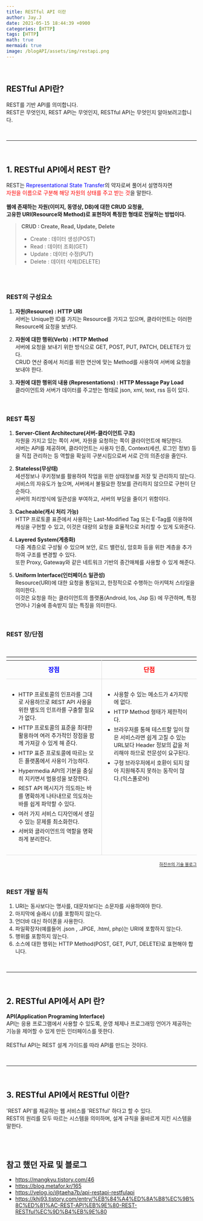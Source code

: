 ```yaml
---
title: RESTful API 이란
author: Jay.J
date: 2021-05-15 18:44:39 +0900
categories: [HTTP]
tags: [HTTP]
math: true
mermaid: true
image: /blogAPI/assets/img/restapi.png
---
```


<br>

## RESTful API란?

REST를 기반 API를 의미합니다.<br>
REST은 무엇인지, REST API는 무엇인지, RESTful API는 무엇인지 알아보려고합니다.

<br>
<hr>
<br>

## 1. RESTful API에서 REST 란?

REST는 <span style="color:blue">Representational State Transfer</span>의 약자로써 풀어서 설명하자면<br>
<span style="color:red">자원을 이름으로 구분해 해당 자원의 상태를 주고 받는 것</span>을 말한다.<br>
<br>
<b>웹에 존재하는 자원(이미지, 동영상, DB)에 대한 CRUD 요청을,<br>
고유한 URI(Resource와 Method)로 표현하여 특정한 형태로 전달하는 방법이다.</b>
> <b> CRUD : Create, Read, Update, Delete </b> <Br>
> - Create : 데이터 생성(POST)<br>
> - Read : 데이터 조회(GET)<br>
> - Update : 데이터 수정(PUT)<br>
> - Delete : 데이터 삭제(DELETE)
<br>
<Br>

### REST의 구성요소

1. <b>자원(Resource) : HTTP URI</b><br>
  서버는 Unique한 ID를 가지는 Resource를 가지고 있으며, 클라이언트는 이러한 Resource에 요청을 보낸다.

2. <b>자원에 대한 행위(Verb) : HTTP Method</b><br>
서버에 요청을 보내기 위한 방식으로 GET, POST, PUT, PATCH, DELETE가 있다.<br>
CRUD 연산 중에서 처리를 위한 연산에 맞는 Method를 사용하여 서버에 요청을 보내야 한다.

3. <b>자원에 대한 행위의 내용 (Representations) : HTTP Message Pay Load</b><br>
클라이언트와 서버가 데이터를 주고받는 형태로 json, xml, text, rss 등이 있다.

<Br>

### REST 특징

1. <b>Server-Client Architecture(서버-클라이언트 구조)</b><br>
  자원을 가지고 있는 쪽이 서버, 자원을 요청하는 쪽이 클라이언트에 해당한다.<br>
  서버는 API를 제공하며, 클라이언트는 사용자 인증, Context(세션, 로그인 정보) 등을 직접 관리하는 등 역할을 확실히 구분시킴으로써 서로 간의 의존성을 줄인다.

2. <b>Stateless(무상태)</b><br>
세션정보나 쿠키정보를 활용하여 작업을 위한 상태정보를 저장 및 관리하지 않는다.<br>
서비스의 자유도가 높으며, 서버에서 불필요한 정보를 관리하지 않으므로 구현이 단순하다.<br>
서버의 처리방식에 일관성을 부여하고, 서버의 부담을 줄이기 위함이다.

3. <b>Cacheable(캐시 처리 가능)</b><br>
  HTTP 프로토콜 표준에서 사용하는 Last-Modified Tag 또는 E-Tag를 이용하여 캐싱을 구현할 수 있고, 이것은 대량의 요청을 효율적으로 처리할 수 있게 도와준다.

4. <b>Layered System(계층화)</b><br>
다중 계층으로 구성될 수 있으며 보안, 로드 밸런싱, 암호화 등을 위한 계층을 추가하여 구조를 변경할 수 있다.<br>
또한 Proxy, Gateway와 같은 네트워크 기반의 중간매체를 사용할 수 있게 해준다.

5. <b>Uniform Interface(인터페이스 일관성)</b><br>
Resource(URI)에 대한 요청을 통일되고, 한정적으로 수행하는 아키텍처 스타일을 의미한다.<br>
이것은 요청을 하는 클라이언트의 플랫폼(Android, Ios, Jsp 등) 에 무관하며, 특정 언어나 기술에 종속받지 않는 특징을 의미한다.<br>

<Br>

### REST 장/단점

<br>

<table style="width:100%;border-top:1px solid #000">
  <caption style="opacity:0;font-size:0;margin:0;width:0;height:0.5rem;padding:0;">REST 장/단점</caption>
  <colgroup>
    <col style="width:50%">
    <col style="width:50%">
  </colgroup>
  <thead>
    <tr>
      <th style="text-align:center;border-bottom:1px solid #ddd;line-height:2.5rem;border-right:1px solid #ddd;color:blue" scope="col">장점</th>
      <th style="text-align:center;border-bottom:1px solid #ddd;line-height:2.5rem;color:red" scope="col">단점</th>
    </tr>
  </thead>
  <tbody>
    <tr>
      <td style="border-bottom:1px solid #ddd;line-height:1.3rem;font-size:0.9rem;vertical-align:top;padding:1rem;border-right:1px solid #ddd">
        <ul style="padding-left:1rem">
          <li style="margin-bottom:5px;">HTTP 프로토콜의 인프라를 그대로 사용하므로 REST API 사용을 위한 별도의 인프라를 구출할 필요가 없다.</li>
          <li style="margin-bottom:5px;">HTTP 프로토콜의 표준을 최대한 활용하여 여러 추가적인 장점을 함께 가져갈 수 있게 해 준다.</li>
          <li style="margin-bottom:5px;">HTTP 표준 프로토콜에 따르는 모든 플랫폼에서 사용이 가능하다.</li>
          <li style="margin-bottom:5px;">Hypermedia API의 기본을 충실히 지키면서 범용성을 보장한다.</li>
          <li style="margin-bottom:5px;">REST API 메시지가 의도하는 바를 명확하게 나타내므로 의도하는 바를 쉽게 파악할 수 있다.</li>
          <li style="margin-bottom:5px;">여러 가지 서비스 디자인에서 생길 수 있는 문제를 최소화한다.</li>
          <li style="margin-bottom:5px;">서버와 클라이언트의 역할을 명확하게 분리한다.</li>
        </ul>
      </td>
      <td style="border-bottom:1px solid #ddd;line-height:1.3rem;font-size:0.9rem;vertical-align:top;padding:1rem">
        <ul style="padding-left:1rem">
          <li style="margin-bottom:5px;">사용할 수 있는 메소드가 4가지밖에 없다.</li>
          <li style="margin-bottom:5px;">HTTP Method 형태가 제한적이다.</li>
          <li style="margin-bottom:5px;">브라우저를 통해 테스트할 일이 많은 서비스라면 쉽게 고칠 수 있는 URL보다 Header 정보의 값을 처리해야 하므로 전문성이 요구된다.</li>
          <li style="margin-bottom:5px;">구형 브라우저에서 호환이 되지 않아 지원해주지 못하는 동작이 많다.(익스폴로어)</li>
        </ul>
      </td>
    </tr>
  </tbody>
</table>
<p style="font-size:0.7rem;text-align:right;color:#ddd;"><a href="https://khj93.tistory.com/entry/%EB%84%A4%ED%8A%B8%EC%9B%8C%ED%81%AC-REST-API%EB%9E%80-REST-RESTful%EC%9D%B4%EB%9E%80" target="_blank">하진쓰의 기술 블로그</a></p>

<Br>

### REST 개발 원칙

1. URI는 동사보다는 명사를, 대문자보다는 소문자를 사용하여야 한다.
2. 마지막에 슬래시 (/)를 포함하지 않는다.
3. 언더바 대신 하이폰을 사용한다.
4. 파일확장자(예를들어 .json , .JPGE, .html, php)는 URI에 포함하지 않는다.
5. 행위를 포함하지 않는다.
6. 소스에 대한 행위는 HTTP Method(POST, GET, PUT, DELETE)로 표현해야 합니다.

<br>
<hr>
<br>

## 2. RESTful API에서 API 란?

<b>API(Application Programing Interface)</b><br>
API는 응용 프로그램에서 사용할 수 있도록, 운영 체제나 프로그래밍 언어가 제공하는 기능을 제어할 수 있게 만든 인터페이스를 뜻한다.<br>
<br>
RESTful API는 REST 설계 가이드를 따라 API를 만드는 것이다.

<br>
<hr>
<br>

## 3. RESTful API에서 RESTful 이란?

'REST API'를 제공하는 웹 서비스를 'RESTful' 하다고 할 수 있다.<br>
REST의 원리를 모두 따르는 시스템을 의미하며, 설계 규칙을 올바르게 지킨 시스템을 말한다.

<br>
<br>

## 참고 했던 자료 및 블로그
- <a href="https://mangkyu.tistory.com/46" target="_blank">https://mangkyu.tistory.com/46</a>
- <a href="https://blog.metafor.kr/165" target="_blank">https://blog.metafor.kr/165</a>
- <a href="https://velog.io/@taeha7b/api-restapi-restfulapi" target="_blank">https://velog.io/@taeha7b/api-restapi-restfulapi</a>
- <a href="https://khj93.tistory.com/entry/%EB%84%A4%ED%8A%B8%EC%9B%8C%ED%81%AC-REST-API%EB%9E%80-REST-RESTful%EC%9D%B4%EB%9E%80" target="_blank">https://khj93.tistory.com/entry/%EB%84%A4%ED%8A%B8%EC%9B%8C%ED%81%AC-REST-API%EB%9E%80-REST-RESTful%EC%9D%B4%EB%9E%80</a>
